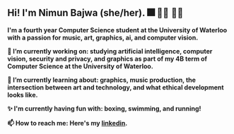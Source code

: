 ## Hi! I'm Nimun Bajwa (she/her). 🎆 🏄‍♀️ 🧚‍♂️

**I'm a fourth year Computer Science student at the University of Waterloo with a passion for music, art, graphics, ai, and computer vision.**

**🔭 I’m currently working on: studying artificial intelligence, computer vision, security and privacy, and graphics as part of my 4B term of Computer Science at the University of Waterloo.**

**🌱 I’m currently learning about: graphics, music production, the intersection between art and technology, and what ethical development looks like.**

**✨ I'm currently having fun with: boxing, swimming, and running!**

**📫 How to reach me: Here's my [linkedin](https://www.linkedin.com/in/nimunb/).**

<!--
**NimunB/nimunb** is a ✨ _special_ ✨ repository because its `README.md` (this file) appears on your GitHub profile.

Here are some ideas to get you started:

- 🔭 I’m currently working on ...
- 🌱 I’m currently learning ...
- 👯 I’m looking to collaborate on ...
- 🤔 I’m looking for help with ...
- 💬 Ask me about ...
- 📫 How to reach me: ...
- 😄 Pronouns: ...
- ⚡ Fun fact: ...
-->
